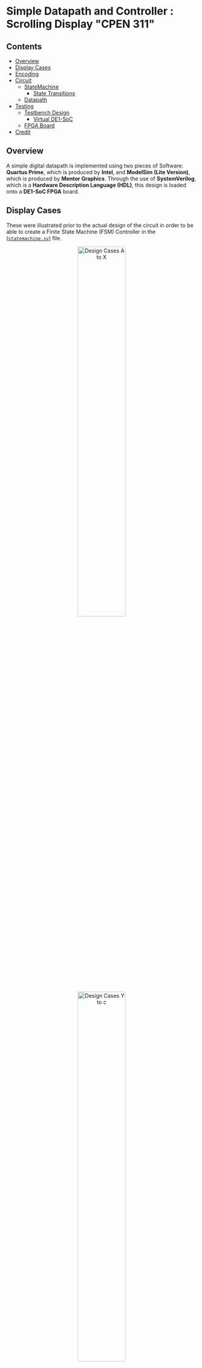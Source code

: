 # Simple Datapath and Controller : Scrolling Display "CPEN 311"

## Contents
* [Overview](#Overview)
* [Display Cases](#Display-Cases)
* [Encoding](#Encoding)
* [Circuit](#Circuit)
    * [StateMachine](#StateMachine)
        * [State Transitions](#State-Transitions)
    * [Datapath](#Datapath)
* [Testing](#Testing)
    * [Testbench Design](#Testbench-Design)
        * [Virtual DE1-SoC](#Virtual-DE1-SoC)
    * [FPGA Board](#FPGA-Board)
* [Credit](#Credit)

## Overview

A simple digital datapath is implemented using two pieces of Software: <b>Quartus Prime</b>, which is produced by <b>Intel</b>, and <b>ModelSim (Lite Version)</b>, which is produced by <b>Mentor Graphics</b>. Through the use of <b>SystemVerilog</b>, which is a <b>Hardware Description Language (HDL)</b>, this design is loaded onto a <b>DE1-SoC FPGA</b> board.

## Display Cases

These were illustrated prior to the actual design of the circuit in order to be able to create a Finite State Machine (FSM) Controller in the [(`statemachine.sv`)](statemachine.sv) file.

<p align = "center"><img src = "figures/Cases_A_To_X.JPG" width = "50%" height = "50%" title = "Design Cases A to X"></p>

<p align = "center"><img src = "figures/Cases_Y_To_c.JPG" width = "50%" height = "50%" title = "Design Cases Y to c"></p>

## Encoding

The 7-Segment Display on the De1-SoC is driven by active-low `HEX` outputs (i.e. 0 values turn the segment **ON** and 1 values turn the segment **OFF**.) However, the Loop Count on the `LEDR` outputs are active-high. For our purposes, we will encode this in the LED Handler in the [(`led_handler.sv`)](led_handler.sv) file as a 10-bit one hot bus.

| 7-Segment Display | Code |
| ----------------- | ---- |
| C | 7'b1000110 |
| P | 7'b0001100 |
| E | 7'b0000110 |
| n | 7'b1001000 |
| 3 | 7'b0110000 |
| 1 | 7'b1111001 |
| b | 7'b0000011 |
| y | 7'b0010001 |
| e | 7'b0000100 |

## Circuit

Based on previous knowledge of similar digital datapaths, the top level diagram of was created as shown below.

<p align = "center"><img src = "figures/Circuit_Diagram.JPG" width = "60%" height = "60%" title = "Top Level Diagram"></p>

### StateMachine

The controller of the circuit will be moving through a series of states. The outputs and the next state at a given time will be dependent on both the inputs and the current state.

The current state will be changing on every positive clock edge if the active-low reset signal is deasserted (i.e. sequential, synchronous). The outputs and next state are driven by combinational logic and are changed through "blocking" assignments so that they take effect in series.

<p align = "center"><img src = "figures/State_Machine.JPG" width="60%" height="60%" title= "State Machine"></p>

#### State Transitions

| Current State | Next State | Conditions |
| ------------- | ---------- | ---------- |
| X | ResetState | (resetb == 0) && (posedge clock) |
| ResetState | HardwareOffState | (resetb == 1) && (posedge clock) |
| HardwareOffState | DisplayCase_A_State | (resetb == 1) && (posedge clock) |
| DisplayCase_A_State | DisplayCase_B_J_State | (resetb == 1) && (posedge clock) |
| DisplayCase_B_J_State ... | ... DisplayCase_E_M_State | (resetb == 1) && (posedge clock) |
| DisplayCase_E_M_State | DisplayCase_F_State | (resetb == 1) && (posedge clock) && (incremented_count < 10'b1000000000) |
| DisplayCase_E_M_State | DisplayCase_N_State | (resetb == 1) && (posedge clock) && (incremented_count == 10'b1000000000) |
| DisplayCase_F_State ... | ... DisplayCase_I_State | (resetb == 1) && (posedge clock) |
| DisplayCase_I_State | DisplayCase_B_J_State | (resetb == 1) && (posedge clock) |
| DisplayCase_N_State ... | ... DisplayCase_Q_State | (resetb == 1) && (posedge clock) |
| DisplayCase_Q_State | DisplayCase_R_State | (resetb == 1) && (posedge clock) |
| DisplayCase_R_State | DisplayCase_S_V_State | (resetb == 1) && (posedge clock) && (incremented_count != 10'b1111111111) |
| DisplayCase_R_State | DisplayCase_R_State | (resetb == 1) && (posedge clock) && (incremented_count == 10'b1111111111) |
| DisplayCase_S_V_State ... | ... DisplayCase_U_X_State | (resetb == 1) && (posedge clock) |
| DisplayCase_U_X_State | DisplayCase_Y_State | (resetb == 1) && (posedge clock) |
| DisplayCase_Y_State ... | ... DisplayCase_c_State | (resetb == 1) && (posedge clock) |
| Displaycase_c_State | DisplayCase_R_State | (resetb == 1) && (posedge clock) |

### Datapath

The Display 1 .. 6 are instantiated as modified 7-bit registers, which default to turn the respective 7-Segment Display off on active-low reset.
The LED Handler is a heavily modified 10-bit register, which increments a 10-bit one hot bus as the message loops through the <b>DE1-SoC FPGA</b>.

There is also a Flickering Light Effect that is implemented on completion of 10 loops around the board.

## Testing

An equal amount of work has been done to ensure the circuit is functioning exactly as intended with multiple tests checked through Simulation and loading the design onto the physical <b>DE1-SoC FPGA</b> board.

### Testbench Design

For each of the `.sv` files included in this project, a corresponding Testbench was written to cycle the clock and thoroughly evaluate the functioning of the inputs and outputs. Our Testbench modules have no ports and instead instantiate the corresponding synthesizable <b>SystemVerilog</b> module. The Testbench drives the clock using the <b>Verilog</b> delay syntax (`#`). We tried our best to exhaustively test our <b>SystemVerilog Register Transfer Level (RTL)</b> code. To exercise the entire <b>Design Under Test (DUT)</b>, we use text output (<b>Verilog</b> `$display`) to check whether our signals are the expected value.

These Testbenches were simulated on <b>Modelsim</b> in a very lengthy procedure involving clock-timing to modify inputs on a positive clock edge and wait until the negative clock edge to evaluate the outputs. Due to timing issues arising during this testing procedure, every timed delay has been commented in the `tb_ ... .sv` files
to make debugging the <b>Verilog</b> a smoother process.

#### Virtual DE1-SoC

This was developed by <b>The University of British Columbia Electrical and Computer Engineering Department</b> as an emulator. It allows a visual representation of the functionality of the real board (i.e. buttons, LEDs, HEX Displays). More detail is provided in the [`de1-gui`](de1-gui) directory.

For our purposes, we have instantiated this in our [(`tb_scrolling_display.sv`)](tb_scrolling_display.sv) file to try our best at mimicing the actual <b>DE1-SoC FPGA</b> board.

### FPGA Board

A project is created using <b>Quartus Prime</b> software to load the `.sv` files onto the <b>DE1-SoC FPGA</b> board. The board must be specified in the Project Wizard and the pin assignments must be imported from the [(`DE1_SoC.qsf`)](settings/DE1_SoC.qsf) file and copied into the [(`scrolling_display.qsf`)](quartus_simulation/scrolling_display.qsf) file. This step is crucial to avoid damaging the $200 piece of equipment. Following this step, the <i>Start Compilation</i> tool is run over the duration of several minutes. Using the <i>Programmer</i> tool, the design is downloaded onto the <b>DE1-SoC FPGA</b> board via <b>JTAG</b>.

The videos in the [`demonstrations`](demonstrations) directory show the end result of this procedure as well as the output on the <b>DE1-SoC FPGA</b>. This directory is tracked using <b>Git LFS</b> due to size restrictions.</i> We have embedded low resolution compressed versions of these files below.

https://user-images.githubusercontent.com/52113009/115104722-521be480-9f28-11eb-9a4a-4cb7df9ce6c6.mp4

https://user-images.githubusercontent.com/52113009/115104737-665fe180-9f28-11eb-8e3a-fa2748fb1eb1.mp4

## Credit

The idea for this project was derived from <b>The University of British Columbia Electrical and Computer Engineering</b> Undergraduate program. The <b>APSC 160 - Introduction to Computation</b> and <b>CPEN 311 - Digital Systems Design</b> course requirements involve two individual projects which acted as the inspiration for this circuit. A Scrolling 'HELLO' Display originally created using <b>C Programming</b> concepts in <b>APSC 160</b> was redesigned through the use of <b>Digital Design</b> concepts from a Baccarat engine created in <b>CPEN 311</b>.

The entire design document is included in the [(`design.pdf`)](design.pdf) file.